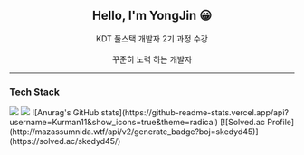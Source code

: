 <div align='center'> <h2>Hello, I'm YongJin 😀</h2> </div>

<div align='center'>KDT 풀스택 개발자 2기 과정 수강 </div><br>
<div align='center'>꾸준히 노력 하는 개발자</div>
<hr>
<h3><b>Tech Stack</b></h3>
<img src="https://img.shields.io/badge/Python-3776AB?style=for-the-badge&logo=Python&logoColor=white">
<img src="https://img.shields.io/badge/HTML5-E34F26?style=for-the-badge&logo=html&logoColor=white">
![Anurag's GitHub stats](https://github-readme-stats.vercel.app/api?username=Kurman11&show_icons=true&theme=radical)
[![Solved.ac Profile](http://mazassumnida.wtf/api/v2/generate_badge?boj=skedyd45)](https://solved.ac/skedyd45/)

 


